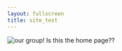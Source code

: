 ```yaml
---
layout: fullscreen
title: site_test
---
```

<img src="{{ site.baseurl }}/assets/img/band.jpeg" alt="our group!" class="full-banner">
Is this the home page??
